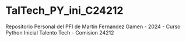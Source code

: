 # TalTech_PY_ini_C24212
Repositorio Personal del PFI de Martin Fernandez Gamen - 2024 - Curso Python Inicial Talento Tech - Comision 24212
